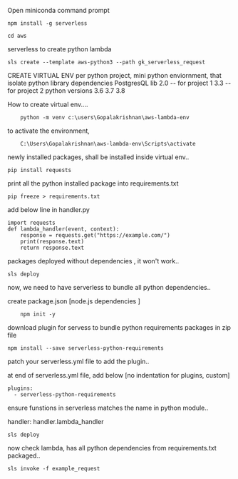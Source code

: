 
Open miniconda command prompt

```
npm install -g serverless
```


```
cd aws
```


serverless to create python lambda

```
sls create --template aws-python3 --path gk_serverless_request
```

CREATE VIRTUAL ENV per python project,  mini python enviornment, that isolate 
            python library dependencies
                    PostgresQL lib 
                                2.0 -- for project 1
                                3.3 -- for project 2
            python versions
                    3.6
                    3.7
                    3.8

How to create virtual env....
```
    python -m venv c:\users\Gopalakrishnan\aws-lambda-env
```

to activate the environment,
```
    C:\Users\Gopalakrishnan\aws-lambda-env\Scripts\activate
```


newly installed packages, shall be installed inside virtual env..

```
pip install requests

```

print all the python installed package into requirements.txt 

```
pip freeze > requirements.txt
```



add below line in handler.py

```
import requests
def lambda_handler(event, context):   
    response = requests.get("https://example.com/")
    print(response.text)
    return response.text
```



packages deployed without dependencies , it won't work..

```
sls deploy
```


now, we need to have serverless to bundle all python dependencies..

create package.json [node.js dependencies ]

```
    npm init -y
```

download plugin for servess to bundle python requirements packages in zip file

```
npm install --save serverless-python-requirements
```

patch your serverless.yml file to add the plugin..

at end of serverless.yml file, add below [no indentation for plugins, custom]

```
plugins:
  - serverless-python-requirements
```


ensure funstions in serverless matches the name in python module..

handler: handler.lambda_handler



```
sls deploy
```


now check lambda, has all python dependencies from requirements.txt packaged..

```
sls invoke -f example_request
```
